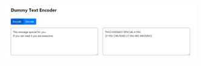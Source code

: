 [![](https://github.com/duketemon/encoder/raw/master/resources/user-interface.png)](https://duketemon.github.io/encoder)
